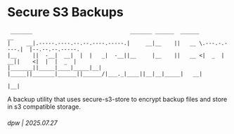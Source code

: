 # Secure S3 Backups

```
 _______                               _______ ______  ______              __                
|     __|.-----.----.--.--.----.-----.|     __|__    ||   __ \.---.-.----.|  |--.--.--.-----.
|__     ||  -__|  __|  |  |   _|  -__||__     |__    ||   __ <|  _  |  __||    <|  |  |  _  |
|_______||_____|____|_____|__| |_____||_______|______||______/|___._|____||__|__|_____|   __|
                                                                                        |__|   
```

A backup utility that uses secure-s3-store to encrypt backup files and store in s3 compatible storage.

###### dpw | 2025.07.27

